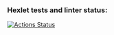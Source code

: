 ### Hexlet tests and linter status:
[![Actions Status](https://github.com/EvaBoxler/frontend-project-lvl2/workflows/hexlet-check/badge.svg)](https://github.com/EvaBoxler/frontend-project-lvl2/actions)